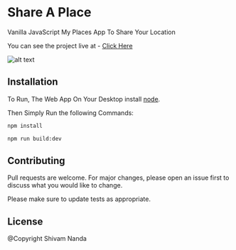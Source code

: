 # Share A Place

Vanilla JavaScript My Places App To Share Your Location

You can see the project live at - [Click Here] 

![alt text](https://i.ibb.co/C2Gy8Jw/ezgif-com-gif-maker-6.gif)

## Installation

To Run, The Web App On Your Desktop install [node](https://nodejs.org/en/download/).

Then Simply Run the following Commands:
```bash
npm install

npm run build:dev
```
## Contributing
Pull requests are welcome. For major changes, please open an issue first to discuss what you would like to change.

Please make sure to update tests as appropriate.

## License

@Copyright Shivam Nanda

[Click Here]: <https://my-places-7bade.web.app/>
